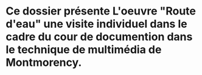 # Ce dossier présente L'oeuvre "Route d'eau" une visite individuel dans le cadre du cour de documention dans le technique de multimédia de Montmorency.
